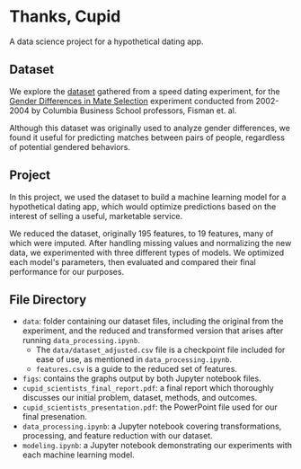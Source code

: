 # Thanks, Cupid

A data science project for a hypothetical dating app.

## Dataset

We explore the [dataset](http://www.stat.columbia.edu/~gelman/arm/examples/speed.dating/) gathered from a speed dating experiment, for the [Gender Differences in Mate Selection](https://academic.oup.com/qje/article/121/2/673/1884033) experiment conducted from 2002-2004 by Columbia Business School professors, Fisman et. al.

Although this dataset was originally used to analyze gender differences, we found it useful for predicting matches between pairs of people, regardless of potential gendered behaviors.

## Project

In this project, we used the dataset to build a machine learning model for a hypothetical dating app, which would optimize predictions based on the interest of selling a useful, marketable service.

We reduced the dataset, originally 195 features, to 19 features, many of which were imputed. After handling missing values and normalizing the new data, we experimented with three different types of models. We optimized each model's parameters, then evaluated and compared their final performance for our purposes.

## File Directory

- `data`: folder containing our dataset files, including the original from the experiment, and the reduced and transformed version that arises after running `data_processing.ipynb`.
    - The `data/dataset_adjusted.csv` file is a checkpoint file included for ease of use, as mentioned in `data_processing.ipynb`.
    - `features.csv` is a guide to the reduced set of features.
- `figs`: contains the graphs output by both Jupyter notebook files.
- `cupid_scientists_final_report.pdf`: a final report which thoroughly discusses our initial problem, dataset, methods, and outcomes. 
- `cupid_scientists_presentation.pdf`: the PowerPoint file used for our final presenation.
- `data_processing.ipynb`: a Jupyter notebook covering transformations, processing, and feature reduction with our dataset.
- `modeling.ipynb`: a Jupyter notebook demonstrating our experiments with each machine learning model.